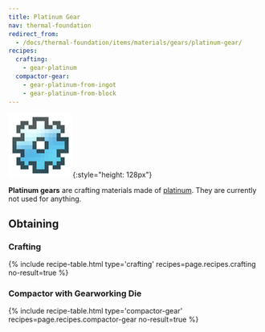 ```yaml
---
title: Platinum Gear
nav: thermal-foundation
redirect_from:
  - /docs/thermal-foundation/items/materials/gears/platinum-gear/
recipes:
  crafting:
    - gear-platinum
  compactor-gear:
    - gear-platinum-from-ingot
    - gear-platinum-from-block
---
```


![Platinum gear](/assets/images/thermal-foundation/gear-platinum.png){:style="height: 128px"}


**Platinum gears** are crafting materials made of
[platinum](/docs/platinum-ingot/). They are currently not used for anything.


Obtaining
---------

### Crafting
{% include recipe-table.html type='crafting' recipes=page.recipes.crafting no-result=true %}

### Compactor with Gearworking Die
{% include recipe-table.html type='compactor-gear' recipes=page.recipes.compactor-gear no-result=true %}
